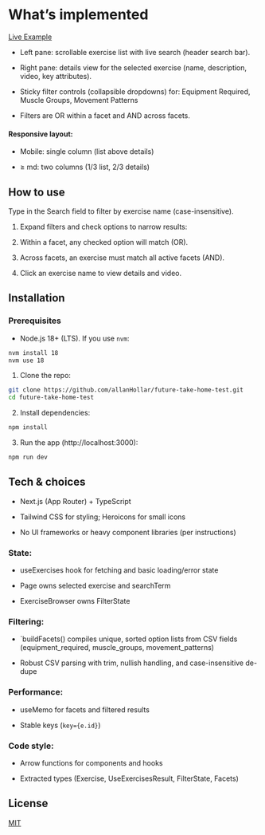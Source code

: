 # What’s implemented

[Live Example](https://future-take-home-test.vercel.app/)

- Left pane: scrollable exercise list with live search (header search bar).

- Right pane: details view for the selected exercise (name, description, video, key attributes).

- Sticky filter controls (collapsible dropdowns) for: Equipment Required, Muscle Groups, Movement Patterns

- Filters are OR within a facet and AND across facets.

#### Responsive layout:

- Mobile: single column (list above details)

- ≥ md: two columns (1/3 list, 2/3 details)

## How to use

Type in the Search field to filter by exercise name (case-insensitive).

1. Expand filters and check options to narrow results:

1. Within a facet, any checked option will match (OR).

1. Across facets, an exercise must match all active facets (AND).

1. Click an exercise name to view details and video.

## Installation

### Prerequisites

- Node.js 18+ (LTS). If you use `nvm`:

```bash
nvm install 18
nvm use 18
```

1. Clone the repo:

````bash
git clone https://github.com/allanHollar/future-take-home-test.git
cd future-take-home-test
````

2. Install dependencies:

```bash
npm install
```

3. Run the app (http://localhost:3000):

```bash
npm run dev
```

## Tech & choices

- Next.js (App Router) + TypeScript

- Tailwind CSS for styling; Heroicons for small icons

- No UI frameworks or heavy component libraries (per instructions)

### State:

- useExercises hook for fetching and basic loading/error state

- Page owns selected exercise and searchTerm

- ExerciseBrowser owns FilterState

### Filtering:

- `buildFacets() compiles unique, sorted option lists from CSV fields (equipment_required, muscle_groups, movement_patterns)

- Robust CSV parsing with trim, nullish handling, and case-insensitive de-dupe

### Performance:

- useMemo for facets and filtered results

- Stable keys (`key={e.id}`)

### Code style:

- Arrow functions for components and hooks

- Extracted types (Exercise, UseExercisesResult, FilterState, Facets)

## License

[MIT](https://choosealicense.com/licenses/mit/)
